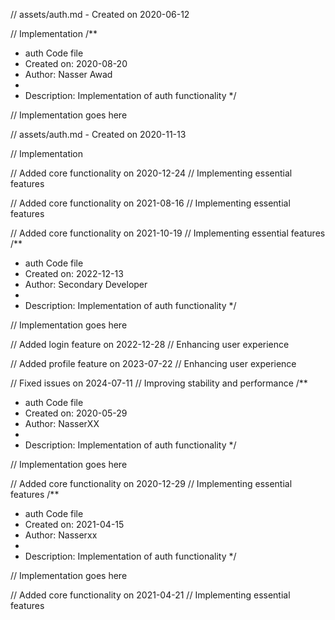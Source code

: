 // assets/auth.md - Created on 2020-06-12

// Implementation
/**
 * auth Code file
 * Created on: 2020-08-20
 * Author: Nasser Awad
 *
 * Description: Implementation of auth functionality
 */
 
// Implementation goes here

// assets/auth.md - Created on 2020-11-13

// Implementation

// Added core functionality on 2020-12-24
// Implementing essential features

// Added core functionality on 2021-08-16
// Implementing essential features

// Added core functionality on 2021-10-19
// Implementing essential features
/**
 * auth Code file
 * Created on: 2022-12-13
 * Author: Secondary Developer
 *
 * Description: Implementation of auth functionality
 */
 
// Implementation goes here


// Added login feature on 2022-12-28
// Enhancing user experience

// Added profile feature on 2023-07-22
// Enhancing user experience

// Fixed issues on 2024-07-11
// Improving stability and performance
/**
 * auth Code file
 * Created on: 2020-05-29
 * Author: NasserXX
 *
 * Description: Implementation of auth functionality
 */
 
// Implementation goes here


// Added core functionality on 2020-12-29
// Implementing essential features
/**
 * auth Code file
 * Created on: 2021-04-15
 * Author: Nasserxx
 *
 * Description: Implementation of auth functionality
 */
 
// Implementation goes here


// Added core functionality on 2021-04-21
// Implementing essential features
